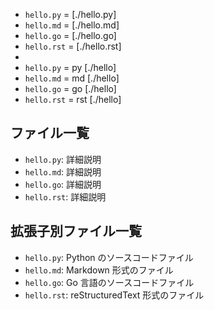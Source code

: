 - `hello.py` =  [./hello.py]
- `hello.md` =  [./hello.md]
- `hello.go` =  [./hello.go]
- `hello.rst` =  [./hello.rst]
- 
- `hello.py` = py [./hello]
- `hello.md` = md [./hello]
- `hello.go` = go [./hello]
- `hello.rst` = rst [./hello]



## ファイル一覧

- `hello.py`:  詳細説明
- `hello.md`:  詳細説明
- `hello.go`:  詳細説明
- `hello.rst`:  詳細説明


## 拡張子別ファイル一覧

- `hello.py`: Python のソースコードファイル
- `hello.md`: Markdown 形式のファイル 
- `hello.go`: Go 言語のソースコードファイル
- `hello.rst`: reStructuredText 形式のファイル
